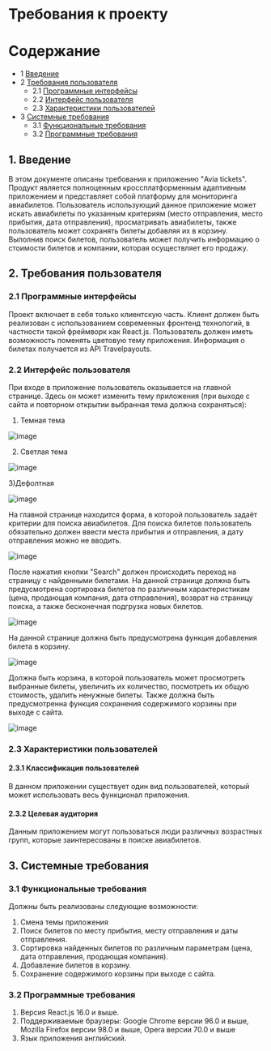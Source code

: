 # Требования к проекту 

Содержание
=================
* 1 [Введение](#1-введение)
* 2 [Требования пользователя](#2-требования-пользователя)
  * 2.1 [Программные интерфейсы](#21-программные-интерфейсы)
  * 2.2 [Интерфейс пользователя](#22-интерфейс-пользователя)
  * 2.3 [Характеристики пользователей](#23-характеристики-пользователей)
* 3 [Системные требования](#3-системные-требования)
  * 3.1 [Функциональные требования](#31-функциональные-требования)
  * 3.2 [Программные требования](#32-программные-требования)


## 1. Введение
В этом документе описаны требования к приложению "Avia tickets".
Продукт является полноценным кроссплатформенным адаптивным приложением и представляет собой платформу для мониторинга авиабилетов.
Пользователь использующий данное приложение может искать авиабилеты по указанным критериям (место отправления, место прибытия, дата отправления), просматривать авиабилеты, также пользователь может сохранять билеты добавляя их в корзину. Выполнив поиск билетов, пользователь может получить информацию о стоимости билетов и компании, которая осуществляет его продажу.

## 2. Требования пользователя

### 2.1 Программные интерфейсы
Проект включает в себя только клиентскую часть. Клиент должен быть реализован с использованием современных фронтенд технологий, в частности такой фреймворк как React.js. Пользователь должен иметь возможность поменять цветовую тему приложения. 
Информация о билетах получается из API Travelpayouts.

### 2.2 Интерфейс пользователя

При входе в приложение пользователь оказывается на главной странице. Здесь он может изменить тему приложения (при выходе с сайта и повторном открытии выбранная тема должна сохраняться):

1) Темная тема

![image](https://user-images.githubusercontent.com/68506750/198299191-d4e7d9bf-dbce-4bab-8e5b-3d7a1c043761.png)

2) Светлая тема

![image](https://user-images.githubusercontent.com/68506750/198299321-61a1f594-27de-4681-87d3-20b13cddf720.png)

3)Дефолтная

![image](https://user-images.githubusercontent.com/68506750/198299440-1ff7addf-0673-45b0-97df-e2f5be441977.png)

На главной странице находится форма, в которой пользователь задаёт критерии для поиска авиабилетов. Для поиска билетов пользователь обязательно должен ввести места прибытия и отправления, а дату отправления можно не вводить.

![image](https://user-images.githubusercontent.com/68506750/198300365-4a691ba9-00b4-45a2-ad62-e58a581d7619.png)

После нажатия кнопки "Search" должен происходить переход на страницу с найденными билетами. На данной странице должна быть предусмотрена сортировка билетов по различным характеристикам (цена, продающая компания, дата отправления), возврат на страницу поиска, а также бесконечная подгрузка новых билетов. 

![image](https://user-images.githubusercontent.com/68506750/198307098-03e3859b-8401-4806-a40b-6fe5a8445f0c.png)

На данной странице должна быть предусмотрена функция добавления билета в корзину. 

![image](https://user-images.githubusercontent.com/68506750/198307206-2cc2324c-b24d-4926-a3cc-0ac855c13954.png)

Должна быть корзина, в которой пользователь может просмотреть выбранные билеты, увеличить их количество, посмотреть их общую стоимость, удалить ненужные билеты. Также должна быть предусмотренна функция сохранения содержимого корзины при выходе с сайта.

![image](https://user-images.githubusercontent.com/68506750/198302945-f2f7170a-9716-4d55-be29-4c30ca77f030.png)


### 2.3 Характеристики пользователей

#### 2.3.1 Классификация пользователей

В данном приложении существует один вид пользователей, который может использовать весь функционал приложения.

#### 2.3.2 Целевая аудитория

Данным приложением могут пользоваться люди различных возрастных групп, которые заинтересованы в поиске авиабилетов.

## 3. Системные требования

### 3.1 Функциональные требования
Должны быть реализованы следующие возможности:
1. Смена темы приложения
2. Поиск билетов по месту прибытия, месту отправления и даты отправления.
3. Сортировка найденных билетов по различным параметрам (цена, дата отправления, продающая компания).
4. Добавление билетов в корзину.
5. Сохранение содержимого корзины при выходе с сайта.

### 3.2 Программные требования
1. Версия React.js 16.0 и выше.
2. Поддерживаемые браузеры: Google Chrome версии 96.0 и выше, Mozilla Firefox версии 98.0 и выше, Opera версии 70.0 и выше
3. Язык приложения английский.
